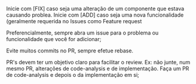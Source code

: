 Inicie com [FIX] caso seja uma alteração de um componente que estava causando problea.
Inicie com [ADD] caso seja uma nova funcionalidade (geralmente requerida no Issues como Feature request

Preferencialmente, sempre abra um issue para o problema ou funcionalidade que você for adicionar;

Evite muitos commits no PR, sempre efetue rebase.

PR's devem ter um objetivo claro para facilitar o review. Ex: não junte, num mesmo PR, alterações de code-analysis e de implementação. Faça um PR de code-analysis e depois o da implementação em si;
